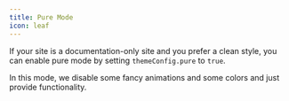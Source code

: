 ```yaml
---
title: Pure Mode
icon: leaf
---
```


If your site is a documentation-only site and you prefer a clean style, you can enable pure mode by setting `themeConfig.pure` to `true`.

In this mode, we disable some fancy animations and some colors and just provide functionality.
